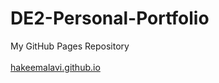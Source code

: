 # DE2-Personal-Portfolio
My GitHub Pages Repository 
<br><br>
[hakeemalavi.github.io](https://hakeemalavi.github.io/)
